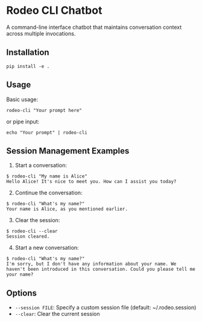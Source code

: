# Rodeo CLI Chatbot

A command-line interface chatbot that maintains conversation context across multiple invocations.

## Installation

```
pip install -e .
```

## Usage

Basic usage:
```
rodeo-cli "Your prompt here"
```

or pipe input:
```
echo "Your prompt" | rodeo-cli
```

## Session Management Examples

1. Start a conversation:
```
$ rodeo-cli "My name is Alice"
Hello Alice! It's nice to meet you. How can I assist you today?
```

2. Continue the conversation:
```
$ rodeo-cli "What's my name?"
Your name is Alice, as you mentioned earlier.
```

3. Clear the session:
```
$ rodeo-cli --clear
Session cleared.
```

4. Start a new conversation:
```
$ rodeo-cli "What's my name?"
I'm sorry, but I don't have any information about your name. We haven't been introduced in this conversation. Could you please tell me your name?
```

## Options

- `--session FILE`: Specify a custom session file (default: ~/.rodeo.session)
- `--clear`: Clear the current session
